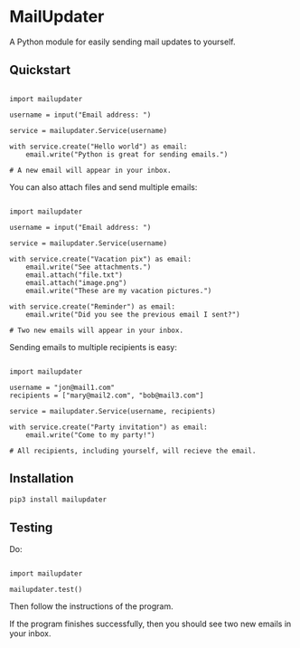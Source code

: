 # MailUpdater

A Python module for easily sending mail updates to yourself.

## Quickstart

```python3

import mailupdater

username = input("Email address: ")

service = mailupdater.Service(username)

with service.create("Hello world") as email:
    email.write("Python is great for sending emails.")

# A new email will appear in your inbox.

```

You can also attach files and send multiple emails:

```python3

import mailupdater

username = input("Email address: ")

service = mailupdater.Service(username)

with service.create("Vacation pix") as email:
    email.write("See attachments.")
    email.attach("file.txt")
    email.attach("image.png")
    email.write("These are my vacation pictures.")

with service.create("Reminder") as email:
    email.write("Did you see the previous email I sent?")

# Two new emails will appear in your inbox.

```

Sending emails to multiple recipients is easy:

```python3

import mailupdater

username = "jon@mail1.com"
recipients = ["mary@mail2.com", "bob@mail3.com"]

service = mailupdater.Service(username, recipients)

with service.create("Party invitation") as email:
    email.write("Come to my party!")

# All recipients, including yourself, will recieve the email.

```

## Installation

```bash
pip3 install mailupdater
```

## Testing

Do:

```python3

import mailupdater

mailupdater.test()

```

Then follow the instructions of the program.

If the program finishes successfully, then you should see two new emails in your inbox.

